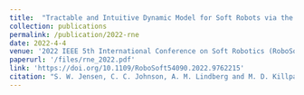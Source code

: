 ```yaml
---
title:  "Tractable and Intuitive Dynamic Model for Soft Robots via the Recursive Newton-Euler Algorithm"
collection: publications
permalink: /publication/2022-rne
date: 2022-4-4
venue: '2022 IEEE 5th International Conference on Soft Robotics (RoboSoft)'
paperurl: '/files/rne_2022.pdf'
link: 'https://doi.org/10.1109/RoboSoft54090.2022.9762215'
citation: "S. W. Jensen, C. C. Johnson, A. M. Lindberg and M. D. Killpack, 'Tractable and Intuitive Dynamic Model for Soft Robots via the Recursive Newton-Euler Algorithm,' 2022 IEEE 5th International Conference on Soft Robotics (RoboSoft), Edinburgh, United Kingdom, 2022, pp. 416-422, doi: 10.1109/RoboSoft54090.2022.9762215."
---
```





